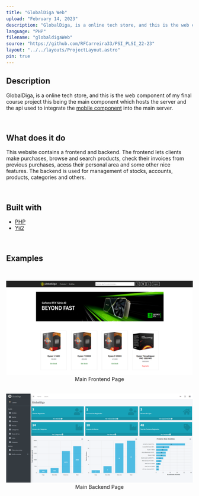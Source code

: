 ```yaml
---
title: "GlobalDiga Web"
upload: "February 14, 2023"
description: "GlobalDiga, is a online tech store, and this is the web component of my final course project."
language: "PHP"
filename: "globaldigaWeb"
source: "https://github.com/RFCarreira33/PSI_PLSI_22-23"
layout: "../../layouts/ProjectLayout.astro"
pin: true
---
```


## Description

GlobalDiga, is a online tech store, and this is the web component of my final course project this being the main component which hosts the server and the api used to integrate the [mobile component](/projects/globaldigaMobile) into the main server.

<br>

## What does it do

This website contains a frontend and backend. The frontend lets clients make purchases, browse and search products, check their invoices from previous purchases, acess their personal area and some other nice features. The backend is used for management of stocks, accounts, products, categories and others.

<br>

## Built with

- [PHP](https://www.php.net/)
- [Yii2](https://www.yiiframework.com/)

<br>

## Examples

<br>
<div align="center">

![Main](https://raw.githubusercontent.com/RFCarreira33/PSI_PLSI_22-23/main/resources/imgs/main.png)
Main Frontend Page
<br>
<br>

![Backend](https://raw.githubusercontent.com/RFCarreira33/PSI_PLSI_22-23/main/resources/imgs/backend.png)
Main Backend Page

</div>
